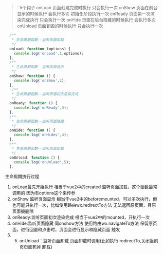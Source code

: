 >`
>5个钩子
>onLoad        页面创建完成时执行      只会执行一次
>onShow        页面在前台显示的时候执行  会执行多次  初始化阶段执行一次 
>onReady       页面第一次渲染完成执行  只会执行一次
>onHide        页面在后台隐藏的时候执行  会执行多次 
>onUnload      页面销毁的时候执行    只会执行一次



```js
  /**
   * 生命周期函数--监听页面加载
   */
  onLoad: function (options) {
    console.log('onLoad',1,options);
  },
  /**
   * 生命周期函数--监听页面显示
   */
  onShow: function () {
    console.log('onShow',2);
  },
   /**
   * 生命周期函数--监听页面初次渲染完成
   */
  onReady: function () {
    console.log('onReady',3);
  },
  /**
   * 生命周期函数--监听页面隐藏
   */
  onHide: function () {
    console.log('onHides',4);
  },
  /**
   * 生命周期函数--监听页面卸载
   */
  onUnload: function () {
    console.log('onUnload',5);
  },
```





生命周期执行过程

1. onLoad最先开始执行 相当于vue2中的created 监听页面加载，这个函数最常调用的 因为有options这个来传参
2. onShow 监听页面显示 相当于vue2中的beforemounted，可以多次执行，但也可能只执行一次，比如使用路由wx.redirectTo方法 无法返回原页面，且原页面被删除
3. onReady:监听页面初次渲染完成 相当于vue2中的mounted，只执行一次
4.  onHide:监听页面隐藏 同onshow方法 使用路由wx.navigateTo方法 保留原页面，进行回退和点击时，页面会进行显示和隐藏页面 触发
5. 5. onUnload：监听页面卸载  页面卸载时调用(比如执行 redirectTo,关闭当前页页面死掉 卸载)